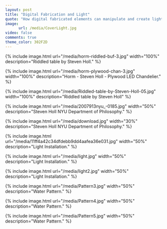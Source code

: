 ```yaml
---
layout: post
title: "Digital Fabrication and Light"
quote: "How digital fabricated elements can manipulate and create light effects."
image:
      url: /media/CoverLight.jpg
video: false
comments: true
theme_color: 302F2D
---
```



{% include image.html url="/media/horm-riddled-buf-3.jpg" width="100%" description="Riddled table by Steven Holl." %}

{% include image.html url="/media/horm-plywood-chan-3.jpg" width="100%" description="Horm - Steven Holl - Plywood LED Chandelier." %}

{% include image.html url="/media/Riddled-table-by-Steven-Holl-05.jpg" width="100%" description="Riddled table by Steven Holl" %}

{% include image.html url="/media/2007913nyu_-0185.jpg" width="50%" description="Steven Holl NYU Department of Philosophy." %}

{% include image.html url="/media/download.jpg" width="30%" description="Steven Holl NYU Department of Philosophy." %}

{% include image.html url="/media/11ff4a42c34dfdebb9dd4aafea36e031.jpg" width="50%" description="Light Installation." %}

{% include image.html url="/media/light.jpg" width="50%" description="Light Installation." %}

{% include image.html url="/media/light2.jpg" width="50%" description="Light Installation." %}

{% include image.html url="/media/Pattern3.jpg" width="50%" description="Water Pattern." %}

{% include image.html url="/media/Pattern4.jpg" width="50%" description="Water Pattern." %}

{% include image.html url="/media/Pattern5.jpg" width="50%" description="Water Pattern." %}
